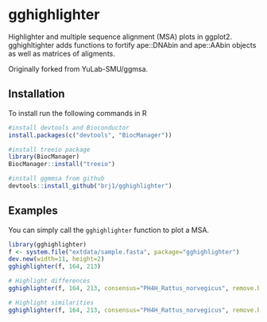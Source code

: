 # gghighlighter

Highlighter and multiple sequence alignment (MSA) plots in ggplot2. gghighltighter adds functions to fortify ape::DNAbin and ape::AAbin  objects as well as matrices of aligments.

Originally forked from YuLab-SMU/ggmsa.

## Installation

To install run the following commands in R

```r
#install devtools and Bioconductor
install.packages(c("devtools", "BiocManager"))

#install treeio package
library(BiocManager)
BiocManager::install("treeio")

#install ggmmsa from github
devtools::install_github("brj1/gghighlighter")
```

## Examples

You can simply call the `gghighlighter` function to plot a MSA.

```r
library(gghighlighter)
f <- system.file("extdata/sample.fasta", package="gghighlighter")
dev.new(width=11, height=2)
gghighlighter(f, 164, 213)

# Highlight differences
gghighlighter(f, 164, 213, consensus="PH4H_Rattus_norvegicus", remove.blank=c("-"))

# Highlight similarities
gghighlighter(f, 164, 213, consensus="PH4H_Rattus_norvegicus", remove.blank=c("-"), hightlight.diff=FALSE)
```

